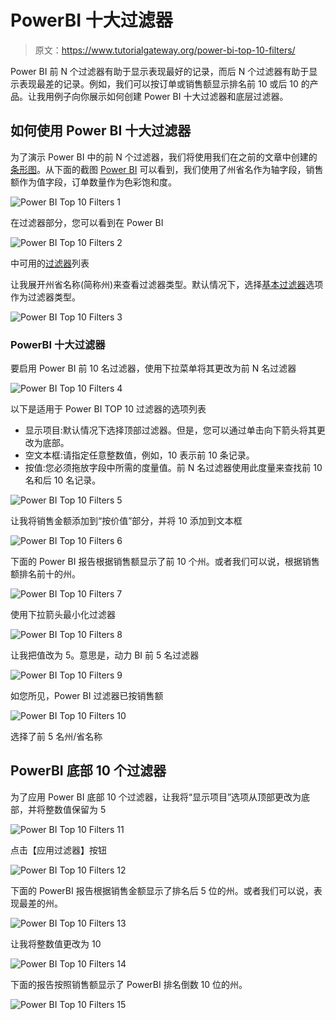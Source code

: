 # PowerBI 十大过滤器

> 原文：<https://www.tutorialgateway.org/power-bi-top-10-filters/>

Power BI 前 N 个过滤器有助于显示表现最好的记录，而后 N 个过滤器有助于显示表现最差的记录。例如，我们可以按订单或销售额显示排名前 10 或后 10 的产品。让我用例子向你展示如何创建 Power BI 十大过滤器和底层过滤器。

## 如何使用 Power BI 十大过滤器

为了演示 Power BI 中的前 N 个过滤器，我们将使用我们在之前的文章中创建的[条形图](https://www.tutorialgateway.org/power-bi-bar-chart/)。从下面的截图 [Power BI](https://www.tutorialgateway.org/power-bi-tutorial/) 可以看到，我们使用了州省名作为轴字段，销售额作为值字段，订单数量作为色彩饱和度。

![Power BI Top 10 Filters 1](img/8c0b394def0534b20b26ecf0abfb4a19.png)

在过滤器部分，您可以看到在 Power BI

![Power BI Top 10 Filters 2](img/d9a62d14f557cb5ec01f7cef454feb1f.png)

中可用的[过滤器](https://www.tutorialgateway.org/power-bi-basic-filters/)列表

让我展开州省名称(简称州)来查看过滤器类型。默认情况下，选择[基本过滤器](https://www.tutorialgateway.org/power-bi-basic-filters/)选项作为过滤器类型。

![Power BI Top 10 Filters 3](img/12bc582b2ed6cbb6537f1a0c8c63e8f3.png)

### PowerBI 十大过滤器

要启用 Power BI 前 10 名过滤器，使用下拉菜单将其更改为前 N 名过滤器

![Power BI Top 10 Filters 4](img/1d26056eff692d03651a88107a24423a.png)

以下是适用于 Power BI TOP 10 过滤器的选项列表

*   显示项目:默认情况下选择顶部过滤器。但是，您可以通过单击向下箭头将其更改为底部。
*   空文本框:请指定任意整数值，例如，10 表示前 10 条记录。
*   按值:您必须拖放字段中所需的度量值。前 N 名过滤器使用此度量来查找前 10 名和后 10 名记录。

![Power BI Top 10 Filters 5](img/e761a9c4dd668bfcea86e4e3aaec4509.png)

让我将销售金额添加到“按价值”部分，并将 10 添加到文本框

![Power BI Top 10 Filters 6](img/4986c7785eab1fd4118c3ecfab81e0f7.png)

下面的 Power BI 报告根据销售额显示了前 10 个州。或者我们可以说，根据销售额排名前十的州。

![Power BI Top 10 Filters 7](img/e7a70d701a7bd9e0ed3c054aab6eab0c.png)

使用下拉箭头最小化过滤器

![Power BI Top 10 Filters 8](img/8d6a1b0b3c6add361669194214e93e63.png)

让我把值改为 5。意思是，动力 BI 前 5 名过滤器

![Power BI Top 10 Filters 9](img/3ddb8fcc11a80d418cd55ddc2d999f96.png)

如您所见，Power BI 过滤器已按销售额

![Power BI Top 10 Filters 10](img/22922989dc367f5a234f2976ce5dad30.png)

选择了前 5 名州/省名称

## PowerBI 底部 10 个过滤器

为了应用 Power BI 底部 10 个过滤器，让我将“显示项目”选项从顶部更改为底部，并将整数值保留为 5

![Power BI Top 10 Filters 11](img/4efab5568252b37d52ffc8c0b24b4f85.png)

点击【应用过滤器】按钮

![Power BI Top 10 Filters 12](img/b7289ae134e85afd4a84f6e1b6e0d4b3.png)

下面的 PowerBI 报告根据销售金额显示了排名后 5 位的州。或者我们可以说，表现最差的州。

![Power BI Top 10 Filters 13](img/4ce23f0f3cc8e4d2e1b2aca7e3c4e45b.png)

让我将整数值更改为 10

![Power BI Top 10 Filters 14](img/773d22d856df773d7dde0454f10a8170.png)

下面的报告按照销售额显示了 PowerBI 排名倒数 10 位的州。

![Power BI Top 10 Filters 15](img/78b6059c6da29167737404445dea9143.png)